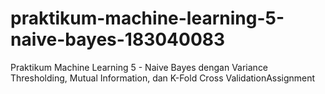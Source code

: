 #  praktikum-machine-learning-5-naive-bayes-183040083
 Praktikum Machine Learning 5 - Naive Bayes dengan Variance Thresholding, Mutual Information, dan K-Fold Cross ValidationAssignment
